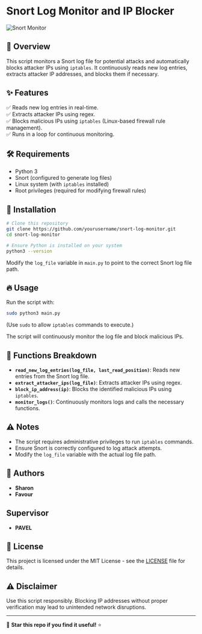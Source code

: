 # Snort Log Monitor and IP Blocker

![Snort Monitor](https://img.shields.io/badge/status-active-brightgreen.svg)

## 📌 Overview
This script monitors a Snort log file for potential attacks and automatically blocks attacker IPs using `iptables`. It continuously reads new log entries, extracts attacker IP addresses, and blocks them if necessary.

## ✨ Features
✅ Reads new log entries in real-time.  
✅ Extracts attacker IPs using regex.  
✅ Blocks malicious IPs using `iptables` (Linux-based firewall rule management).  
✅ Runs in a loop for continuous monitoring.

## 🛠 Requirements
- Python 3
- Snort (configured to generate log files)
- Linux system (with `iptables` installed)
- Root privileges (required for modifying firewall rules)

## 🚀 Installation
```sh
# Clone this repository
git clone https://github.com/yourusername/snort-log-monitor.git
cd snort-log-monitor

# Ensure Python is installed on your system
python3 --version
```

Modify the `log_file` variable in `main.py` to point to the correct Snort log file path.

## 🔥 Usage
Run the script with:
```sh
sudo python3 main.py
```
(Use `sudo` to allow `iptables` commands to execute.)

The script will continuously monitor the log file and block malicious IPs.

## 🧩 Functions Breakdown
- **`read_new_log_entries(log_file, last_read_position)`**: Reads new entries from the Snort log file.
- **`extract_attacker_ips(log_file)`**: Extracts attacker IPs using regex.
- **`block_ip_address(ip)`**: Blocks the identified malicious IPs using `iptables`.
- **`monitor_logs()`**: Continuously monitors logs and calls the necessary functions.

## ⚠️ Notes
- The script requires administrative privileges to run `iptables` commands.
- Ensure Snort is correctly configured to log attack attempts.
- Modify the `log_file` variable with the actual log file path.

## 👥 Authors
- **Sharon**  
- **Favour**
## Supervisor
- **PAVEL**

## 📜 License
This project is licensed under the MIT License - see the [LICENSE](LICENSE) file for details.

## ⚠️ Disclaimer
Use this script responsibly. Blocking IP addresses without proper verification may lead to unintended network disruptions.

---

🌟 **Star this repo if you find it useful!** ⭐
